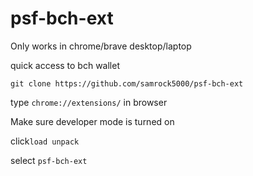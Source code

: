 # psf-bch-ext

Only works in chrome/brave desktop/laptop

quick access to bch wallet

 ```git clone https://github.com/samrock5000/psf-bch-ext```

 type ```chrome://extensions/```  in browser
 
 Make sure developer mode is turned on

 click```load unpack```
 
 select ```psf-bch-ext```


